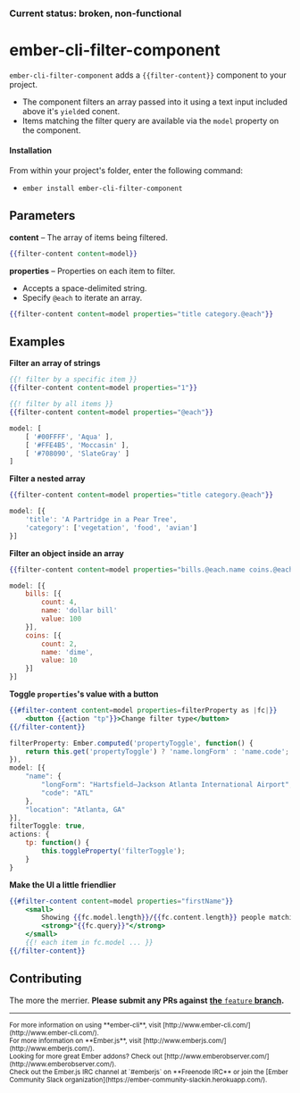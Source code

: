 ### **Current status:** broken, non-functional

# ember-cli-filter-component

`ember-cli-filter-component` adds a `{{filter-content}}` component to your project. 
- The component filters an array passed into it using a text input included above it's `yield`ed conent.
- Items matching the filter query are available via the `model` property on the component.

#### Installation

From within your project's folder, enter the following command:

- `ember install ember-cli-filter-component`

## Parameters

**content** – The array of items being filtered.
```handlebars
{{filter-content content=model}}
```

**properties** – Properties on each item to filter.
- Accepts a space-delimited string.
- Specify `@each` to iterate an array.
```handlebars
{{filter-content content=model properties="title category.@each"}}
```

## Examples

**Filter an array of strings**
```handlebars
{{! filter by a specific item }}
{{filter-content content=model properties="1"}}
```
```handlebars
{{! filter by all items }}
{{filter-content content=model properties="@each"}}
```
```javascript
model: [
    [ '#00FFFF', 'Aqua' ],
    [ '#FFE4B5', 'Moccasin' ],
    [ '#708090', 'SlateGray' ]
]
```

**Filter a nested array**
```handlebars
{{filter-content content=model properties="title category.@each"}}
```
```javascript
model: [{
    'title': 'A Partridge in a Pear Tree',
    'category': ['vegetation', 'food', 'avian']
}]
```

**Filter an object inside an array**
```handlebars
{{filter-content content=model properties="bills.@each.name coins.@each.name"}}
```
```javascript
model: [{
    bills: [{
        count: 4,
        name: 'dollar bill'
        value: 100
    }],
    coins: [{
        count: 2,
        name: 'dime',
        value: 10
    }]
}]
```

**Toggle `properties`'s value with a button**
```handlebars
{{#filter-content content=model properties=filterProperty as |fc|}}
    <button {{action "tp"}}>Change filter type</button>
{{/filter-content}}
```
```javascript
filterProperty: Ember.computed('propertyToggle', function() {
    return this.get('propertyToggle') ? 'name.longForm' : 'name.code';
}),
model: [{
    "name": {
        "longForm": "Hartsfield–Jackson Atlanta International Airport",
        "code": "ATL"
    },
    "location": "Atlanta, GA"
}],
filterToggle: true,
actions: {
    tp: function() {
        this.toggleProperty('filterToggle');
    }
}
```

**Make the UI a little friendlier**
```handlebars
{{#filter-content content=model properties="firstName"}}
    <small>
        Showing {{fc.model.length}}/{{fc.content.length}} people matching:
        <strong>"{{fc.query}}"</strong>
    </small>
    {{! each item in fc.model ... }}
{{/filter-content}}
```

## Contributing

The more the merrier. **Please submit any PRs against** [__the__ `feature` __branch__](https://github.com/zakmac/ember-cli-filter-component/tree/feature)**.**

--- 
<small>
For more information on using **ember-cli**, visit [http://www.ember-cli.com/](http://www.ember-cli.com/).<br>
For more information on **Ember.js**, visit [http://www.emberjs.com/](http://www.emberjs.com/).<br>
Looking for more great Ember addons? Check out [http://www.emberobserver.com/](http://www.emberobserver.com/).<br>
Check out the Ember.js IRC channel at `#emberjs` on **Freenode IRC** or join the [Ember Community Slack organization](https://ember-community-slackin.herokuapp.com/).
</small>
